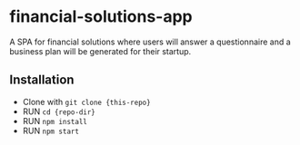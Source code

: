 # financial-solutions-app
A SPA for financial solutions where users will answer a questionnaire and a business plan will be generated for their startup.

## Installation
- Clone with `git clone {this-repo}`
- RUN `cd {repo-dir}`
- RUN `npm install`
- RUN `npm start`